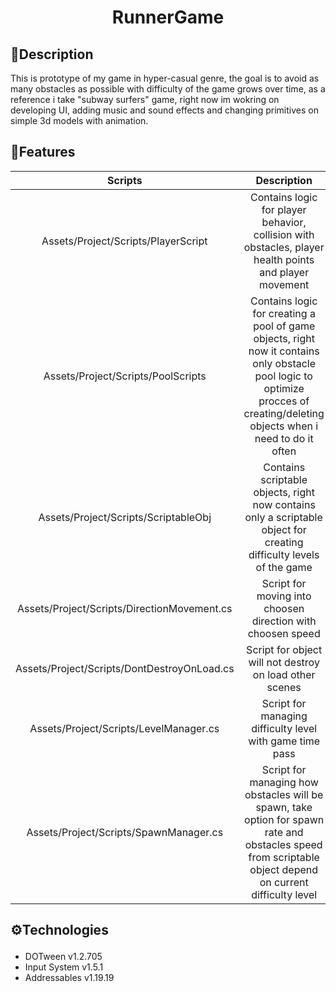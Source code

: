 # <h1 align="center"> RunnerGame </h1>

## 📃Description
This is prototype of my game in hyper-casual genre, the goal is to avoid as many obstacles as possible with difficulty of the game grows over time, as a reference i take "subway surfers" game, right now im wokring on developing UI, adding music and sound effects and changing primitives on simple 3d models with animation. 

## 🚀Features
|      Scripts      |                                Description                                |
|:--------------------:|:-------------------------------------------------------------------------:|
| Assets/Project/Scripts/PlayerScript | Contains logic for player behavior, collision with obstacles, player health points and player movement|     
| Assets/Project/Scripts/PoolScripts  | Contains logic for creating a pool of game objects, right now it contains only obstacle pool logic to optimize procces of creating/deleting objects when i need to do it often|
| Assets/Project/Scripts/ScriptableObj| Contains scriptable objects, right now contains only a scriptable object for creating difficulty levels of the game|
| Assets/Project/Scripts/DirectionMovement.cs| Script for moving into choosen direction with choosen speed|
| Assets/Project/Scripts/DontDestroyOnLoad.cs| Script for object will not destroy on load other scenes|
| Assets/Project/Scripts/LevelManager.cs| Script for managing difficulty level with game time pass|
| Assets/Project/Scripts/SpawnManager.cs| Script for managing how obstacles will be spawn, take option for spawn rate and obstacles speed from scriptable object depend on current difficulty level|

## <p id="technologies">⚙️Technologies</p>
* DOTween v1.2.705
* Input System v1.5.1
* Addressables v1.19.19
